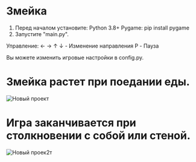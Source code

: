 # Змейка

1. Перед началом установите:
Python 3.8+
Pygame: pip install pygame
2. Запустите "main.py".

Управление:
← → ↑ ↓ - Изменение направления
P - Пауза

Вы можете изменить игровые настройки в config.py.

# Змейка растет при поедании еды.
![Новый проект](https://github.com/user-attachments/assets/aa9dd1dc-4859-4671-8f6e-02cc221f27c7)
# Игра заканчивается при столкновении с собой или стеной.
![Новый проек2т](https://github.com/user-attachments/assets/e58f000b-784b-4d44-97a2-28fbe8ad6e7a)
